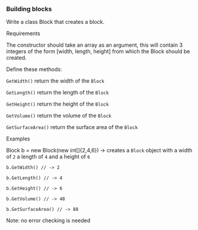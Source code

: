 ### Building blocks

Write a class Block that creates a block.

Requirements

The constructor should take an array as an argument, this will contain 3 integers of the form [width, length, height] from which the Block should be created.

Define these methods:

`GetWidth()` return the width of the `Block`

`GetLength()` return the length of the `Block`

`GetHeight()` return the height of the `Block`

`GetVolume()` return the volume of the `Block`

`GetSurfaceArea()` return the surface area of the `Block`

Examples

Block b = new Block(new int[]{2,4,6}) -> creates a `Block` object with a width of `2` a length of `4` and a height of `6`

    b.GetWidth() // -> 2

    b.GetLength() // -> 4

    b.GetHeight() // -> 6

    b.GetVolume() // -> 48

    b.GetSurfaceArea() // -> 88

Note: no error checking is needed